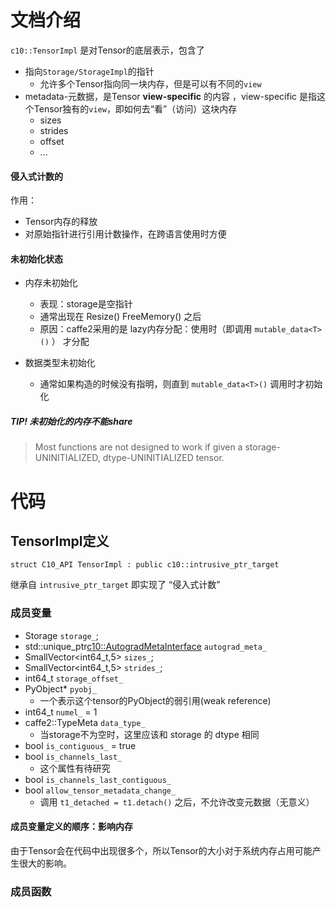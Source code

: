 # 文档介绍
`c10::TensorImpl` 是对Tensor的底层表示，包含了 
- 指向`Storage/StorageImpl`的指针
    - 允许多个Tensor指向同一块内存，但是可以有不同的`view`
- metadata-元数据，是Tensor **view-specific** 的内容 ，view-specific 是指这个Tensor独有的`view`，即如何去“看”（访问）这块内存
    - sizes
    - strides
    - offset
    - ...

#### 侵入式计数的
作用：
- Tensor内存的释放
- 对原始指针进行引用计数操作，在跨语言使用时方便

#### 未初始化状态
- 内存未初始化
    - 表现：storage是空指针
    - 通常出现在 Resize() FreeMemory() 之后
    - 原因：caffe2采用的是 lazy内存分配：使用时（即调用 `mutable_data<T>()` ） 才分配

- 数据类型未初始化
    - 通常如果构造的时候没有指明，则直到 `mutable_data<T>()` 调用时才初始化

##### TIP! 未初始化的内存不能share
> Most functions are not designed to work if given a storage-UNINITIALIZED, dtype-UNINITIALIZED tensor.

# 代码

## TensorImpl定义
`struct C10_API TensorImpl : public c10::intrusive_ptr_target`

继承自 `intrusive_ptr_target` 即实现了 “侵入式计数”

### 成员变量
- Storage `storage_`;
- std::unique_ptr<c10::AutogradMetaInterface> `autograd_meta_`
- SmallVector<int64_t,5> `sizes_`;
- SmallVector<int64_t,5> `strides_`;
- int64_t `storage_offset_`
- PyObject* `pyobj_`
    - 一个表示这个tensor的PyObject的弱引用(weak reference)
- int64_t `numel_` = 1
- caffe2::TypeMeta `data_type_`
    - 当storage不为空时，这里应该和 storage 的 dtype 相同
- bool `is_contiguous_` = true
- bool `is_channels_last_`
    - 这个属性有待研究
- bool `is_channels_last_contiguous_`
- bool `allow_tensor_metadata_change_`
    - 调用 `t1_detached = t1.detach()` 之后，不允许改变元数据（无意义）

#### 成员变量定义的顺序：影响内存
由于Tensor会在代码中出现很多个，所以Tensor的大小对于系统内存占用可能产生很大的影响。

### 成员函数